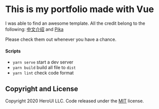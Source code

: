 # This is my portfolio made with Vue
I was able to find an awesome template. All the credit belong to the following:
[中文介绍](https://github.com/heroui/agency/blob/master/zh-readme.md) and 
[Pika](https://twitter.com/P1kaP1kaChu_)

Please check them out whenever you have a chance.

#### Scripts

- `yarn serve` start a dev server
- `yarn build` build all file to `dist`
- `yarn lint` check code format

## Copyright and License

Copyright 2020 HeroUI LLC. Code released under the [MIT](https://github.com/heroui/agency/blob/master/LICENSE) license.
